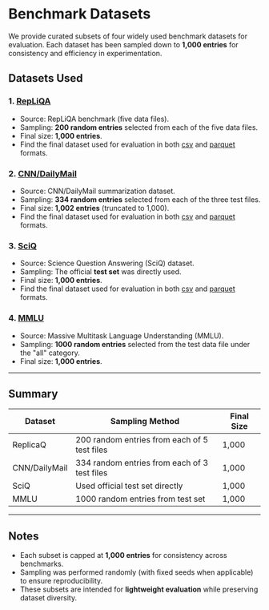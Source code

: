 # Benchmark Datasets

We provide curated subsets of four widely used benchmark datasets for evaluation. Each dataset has been sampled down to **1,000 entries** for consistency and efficiency in experimentation.

## Datasets Used

### 1. [RepLiQA](https://huggingface.co/datasets/ServiceNow/repliqa)
- Source: RepLiQA benchmark (five data files).
- Sampling: **200 random entries** selected from each of the five data files.
- Final size: **1,000 entries**.
- Find the final dataset used for evaluation in both [csv]() and [parquet]() formats.


### 2. [CNN/DailyMail](https://huggingface.co/datasets/abisee/cnn_dailymail)
- Source: CNN/DailyMail summarization dataset.
- Sampling: **334 random entries** selected from each of the three test files.
- Final size: **1,002 entries** (truncated to 1,000).
- Find the final dataset used for evaluation in both [csv]() and [parquet]() formats.


### 3. [SciQ](https://huggingface.co/datasets/allenai/sciq)
- Source: Science Question Answering (SciQ) dataset.
- Sampling: The official **test set** was directly used.
- Final size: **1,000 entries**.
- Find the final dataset used for evaluation in both [csv]() and [parquet]() formats.


### 4. [MMLU](https://huggingface.co/datasets/cais/mmlu)
- Source: Massive Multitask Language Understanding (MMLU).
- Sampling: **1000 random entries** selected from the test data file under the "all" category.
- Final size: **1,000 entries**.

---

## Summary

| Dataset      | Sampling Method                              | Final Size |
|--------------|----------------------------------------------|------------|
| ReplicaQ     | 200 random entries from each of 5 test files | 1,000      |
| CNN/DailyMail| 334 random entries from each of 3 test files | 1,000      |
| SciQ         | Used official test set directly              | 1,000      |
| MMLU         | 1000 random entries from test set            | 1,000      |

---

## Notes
- Each subset is capped at **1,000 entries** for consistency across benchmarks.  
- Sampling was performed randomly (with fixed seeds when applicable) to ensure reproducibility.  
- These subsets are intended for **lightweight evaluation** while preserving dataset diversity.

